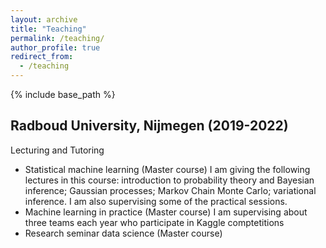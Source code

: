 ```yaml
---
layout: archive
title: "Teaching"
permalink: /teaching/
author_profile: true
redirect_from:
  - /teaching
---
```


{% include base_path %}

Radboud University, Nijmegen (2019-2022)
-------------------------
Lecturing and Tutoring
* Statistical machine learning (Master course)
I am giving the following lectures in this course: introduction to probability theory and Bayesian inference; Gaussian processes; Markov Chain Monte Carlo; variational inference. I am also supervising some of the practical sessions.
* Machine learning in practice (Master course)
I am supervising about three teams each year who participate in Kaggle comptetitions
* Research seminar data science (Master course)
